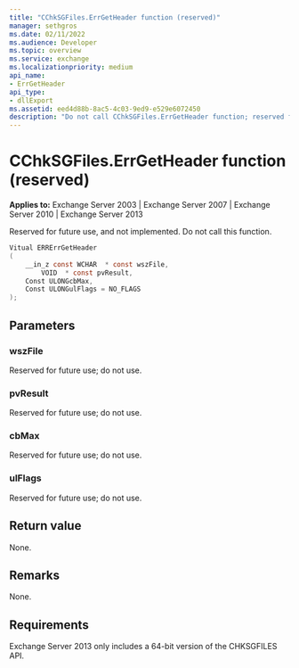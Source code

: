 ```yaml
---
title: "CChkSGFiles.ErrGetHeader function (reserved)"
manager: sethgros
ms.date: 02/11/2022
ms.audience: Developer
ms.topic: overview
ms.service: exchange
ms.localizationpriority: medium
api_name:
- ErrGetHeader
api_type:
- dllExport
ms.assetid: eed4d88b-8ac5-4c03-9ed9-e529e6072450
description: "Do not call CChkSGFiles.ErrGetHeader function; reserved for future use."
---
```


# CChkSGFiles.ErrGetHeader function (reserved)

**Applies to:** Exchange Server 2003 | Exchange Server 2007 | Exchange Server 2010 | Exchange Server 2013
  
Reserved for future use, and not implemented. Do not call this function.
  
```cs
Vitual ERRErrGetHeader  
(
    __in_z const WCHAR  * const wszFile,
        VOID  * const pvResult,
    Const ULONGcbMax,
    Const ULONGulFlags = NO_FLAGS
);

```

## Parameters

### wszFile
  
Reserved for future use; do not use.

### pvResult
  
Reserved for future use; do not use.

### cbMax
  
Reserved for future use; do not use.

### ulFlags
  
Reserved for future use; do not use.

## Return value

None.
  
## Remarks

None.
  
## Requirements

Exchange Server 2013 only includes a 64-bit version of the CHKSGFILES API.
